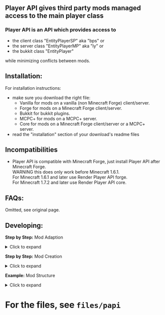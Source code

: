 ## Player API gives third party mods managed access to the main player class

### Player API is an API which provides access to

* the client class "EntityPlayerSP" aka "bps" or
* the server class "EntityPlayerMP" aka "ly" or
* the bukkit class "EntityPlayer"

while minimizing conflicts between mods.

## Installation:
For installation instructions:
* make sure you download the right file:
    * Vanilla for mods on a vanilla (non Minecraft Forge) client/server.
    * Forge for mods on a Minecraft Forge client/server.
    * Bukkit for bukkit plugins.
    * MCPC+ for mods on a MCPC+ server.
    * Core for mods on a Minecraft Forge client/server or a MCPC+ server.
* read the "installation" section of your download's readme files

## Incompatibilities
* Player API is compatible with Minecraft Forge, just install Player API after Minecraft Forge.<br>
  WARNING this does only work before Minecraft 1.6.1.<br>
  For Minecraft 1.6.1 and later use Render Player API forge.<br>
  For Minecraft 1.7.2 and later use Render Player API core.

## FAQs:

Omitted, see original page.


## Developing:

**Step by Step:** Mod Adaption
<details>
<summary>Click to expand</summary>

One scenario of starting to develop with this mod is that you have a fully functional mod that overwrites the client/server main player class, and you want your mod to be compatible with other mods that are allready using Player API.

In this case the following steps are recommended:

* Outsource your mod specific code from EntityPlayerSP.java/EntityPlayerMP.java into a new mod specific class you create a single instance for each instance of the EntityPlayer class so that only the mod class field, some hook methods and some field accessors remain in EntityPlayerSP.java/EntityPlayerMP.java.
* make sure your mod works correctly.
* Embedd Player API into your development environment (see FAQ#6 and FAQ#9)
* In case of MCP replace your modded EntityPlayerSP.java with the EntityPlayerSP.java from Player API client. (and import all other Player API client classes)
  * Let your specific mod class extend the PlayerBase class
  * Make sure your mod class is registered at the PlayerAPI class before the first player instance is created. (a ModLoader mod would be a good choice here)
  * Adapt all your hook listeners in your mod class to overwrite their corresponding PlayerBase methods.
  * Adapt all your field accessor references with references to PlayerAPI field accessors.
* Check whether required hooks are missing and send me a private message containing the corresponding EntityPlayerSP/EntityPlayerMP method names (and wait until I updated Player API) if necessary. (NOTE: THIS NO LONGER WORKS, MAINTAINER IS GONE, CODE IS OBFUSCATED)
* Make sure your mod works correctly.

</details>

**Step by Step:** Mod Creation
<details>
<summary>Click to expand</summary>

Another scenario is that you want to develop a new mod with Player API.

In this case the following steps are recommended:
* Embedd Player API into your development environment (FAQ to decompile the Player API classes using the MCP decompiling system)
* Start creating a new class that extends your Player API's ClientPlayerBase class.
* Make sure your mod's ClientPlayerBase class is registered at the PlayerAPI class before the first player instance is created. (a ModLoader mod would be a good choice here)
* Overwrite the ClientPlayerBase methods you need to make your mod work.

</details>


**Example:** Mod Structure

<details>
<summary>Click to expand</summary>

In the end your code should look like this:

```java
public class mod_MyModName extends BaseMod {
  public void modsLoaded() {
    // for the "client" players
    ClientPlayerAPI.register("MyModId", MyModClientPlayerBase.class);

    // for the "server" players
    ServerPlayerAPI.register("MyModId", MyModServerPlayerBase.class);
  }
}
```

or

```java
@Mod(modid="MyModId")
public class MyModName {
  public MyModName() {
    // for the "client" players
    ClientPlayerAPI.register("MyModId", MyModClientPlayerBase.class);

    // for the "server" players
    ServerPlayerAPI.register("MyModId", MyModServerPlayerBase.class);
  }
}
```

and

```java
public class MyModClientPlayerBase extends ClientPlayerBase {
  public MyModClientPlayerBase(ClientPlayerAPI playerapi) {
    super(playerapi);
  }

  // one of my client player hook functions
  public void jump() {
    if (myModIsActive) {
      // my code
      if (callJumpOfEntityPlayerSP) {
        player.localJump();
      } else if (callJumpOfEntityPlayer) {
        player.superJump();
      }

      // my code
      if (doGigaJump) {
        player.motionY = gigaJumpSpeed;
      } else if (doMiniJump) {
        player.motionY = miniJumpSpeed;
      }
    } else {
      super.jump();
    }
  }
}
```

and/or

```java
public class MyModServerPlayerBase extends ServerPlayerBase {
  public MyModServerPlayerBase(ServerPlayerAPI playerapi) {
    super(playerapi);
  }

  // one of my server player hook functions
  public boolean canBreatheUnderwater() {
    if (myModIsActive) {
      // my code
      return myResult;
    } else {
      return super.canBreatheUnderwater();
    }
  }
}
```

</details>

# For the files, see `files/papi`